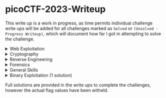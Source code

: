 # picoCTF-2023-Writeup


This write up is a work in progress, as time permits individual challenge write ups will be added for all challenges marked as `Solved` or `(Unsolved - Progress Writeup)`, which will document how far I got in attempting to solve the challenge.

<details>
  <summary>Web Exploitation</summary>

* findme (Solved)
* MatchTheRegex (Solved)
* SOAP (Unsolved)
* More SQLi (Unsolved)
* Java Code Analysis!?! (Unsolved)
* cancri-sp (Unsolved)
* msfroggenerator2 (Unsolved)

</details>

<details>
  <summary>Cryptography</summary>

* HideToSee (Unsolved)
* ReadMyCert (Solved)
* rotation (Solved)
* PowerAnalysis: Warmup (Unsolved)
* PowerAnalysis: Part 1 (Unsolved)
* SRA (Unsolved)
* PowerAnalysis: Part 2 (Unsolved)

</details>

<details>
  <summary>Reverse Engineering</summary>

* Ready Gladiator 0 (Solved)
* Reverse (Solved)
* Safe Opener 2 (Solved)
* timer (Solved)
* Virtual Machine 0 (Unsolved)
* No way out (Unsolved)
* Ready Gladiator 1 (Solved)
* Virtual Machine 1 (Unsolved)
* Ready Gladiator 2 (Solved)

</details>

<details>
  <summary>Forensics</summary>

* hideme (Solved)
* PcapPoisoning (Solved)
* who is it (Solved)
* FindAndOpen (Solved)
* MSB (Solved)
* Invisible WORDs (Unsolved)
* UnforgottenBits (Unsolved)

</details>

<details>
  <summary>General Skills</summary>

* chrono (Solved)
* money-ware (Solved)
* Permissions (Solved)
* repetitions (Solved)
* Rules 2023 (Solved)
* useless (Solved)
* Special (Solved)
* Specialer (Unsolved)

</details>

<details>
  <summary>Binary Exploitation (1 solution)</summary>

* **[babygame01](Binary%20Exploitation/babygame01/babygame01.md) (Solved)**
* two-sum  (Solved)
* babygame02 (Solved)
* hijacking (Solved)
* tic-tac (Solved)
* VNE (Solved)
* Horetrack (Unsolved - Progress Writeup)

</details>

Full solutions are provided in the write ups to complete the challenges, however the actual flag values have been witheld.
